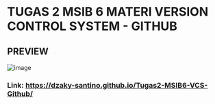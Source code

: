 # TUGAS 2 MSIB 6 MATERI VERSION CONTROL SYSTEM - GITHUB

## PREVIEW
![image](https://github.com/dzaky-santino/Tugas2-MSIB6-VCS-Github/assets/88192405/9fe04d9d-861c-4bae-8379-0343795bebf2)

### Link: https://dzaky-santino.github.io/Tugas2-MSIB6-VCS-Github/

